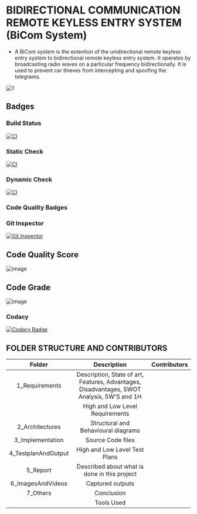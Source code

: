 # BIDIRECTIONAL  COMMUNICATION REMOTE KEYLESS ENTRY SYSTEM (BiCom System)

* A BiCom system is the extention of the unidirectional remote keyless entry system to bidirectional remote keyless entry system. It operates by broadcasting radio waves on a particular frequency bidirectionally. It is used to prevent car thieves from intercepting and spoofing the telegrams. 

![1](https://user-images.githubusercontent.com/98836479/157920149-2934c292-0b41-453d-b6d5-e4919bf50278.PNG)

## Badges

### Build Status

[![CI](https://github.com/Koushika-B/Module3_22/actions/workflows/build.yml/badge.svg?branch=main)](https://github.com/Koushika-B/Module3_22/actions/workflows/build.yml)

### Static Check

[![CI](https://github.com/Koushika-B/Module3_22/actions/workflows/build.yml/badge.svg?branch=main)](https://github.com/Koushika-B/Module3_22/actions/workflows/build.yml)

### Dynamic Check

[![CI](https://github.com/Koushika-B/Module3_22/actions/workflows/build.yml/badge.svg?branch=main)](https://github.com/Koushika-B/Module3_22/actions/workflows/build.yml)

### Code Quality Badges

### Git Inspector

[![Git Inspector](https://github.com/Koushika-B/Module3_22/actions/workflows/gitinspector.yml/badge.svg?branch=main)](https://github.com/Koushika-B/Module3_22/actions/workflows/gitinspector.yml)

## Code Quality Score

![image](https://user-images.githubusercontent.com/98836479/156201195-7634d96a-29fc-4d5b-91f1-6ea8ef75ead0.png)

## Code Grade

![image](https://user-images.githubusercontent.com/98836479/156201279-e596b36c-aed0-46fe-a464-f5b482bf30fa.png)

### Codacy

[![Codacy Badge](https://app.codacy.com/project/badge/Grade/ed7c71d81bf742839588b23ae5bf5fcc)](https://www.codacy.com/gh/Koushika-B/Module3_22/dashboard?utm_source=github.com&amp;utm_medium=referral&amp;utm_content=Koushika-B/Module3_22&amp;utm_campaign=Badge_Grade)

## FOLDER STRUCTURE AND CONTRIBUTORS

| Folder | Description | Contributors |
   |:---:|:---:|:---:|
   | 1_Requirements | Description, State of art, Features, Advantages, Disadvantages, SWOT Analysis, 5W'S and 1H|  |
   |                | High and Low Level Requirements | |
   | 2_Architectures | Structural and Behavioural diagrams |  |
   | 3_Implementation | Source Code files |  |
   | 4_TestplanAndOutput | High and Low Level Test Plans |  |
   | 5_Report | Described about what is done in this project | |
   | 6_ImagesAndVideos | Captured outputs |  |
   | 7_Others | Conclusion | |
   |                          | Tools Used |  |
 
